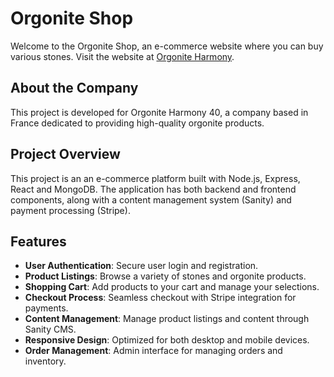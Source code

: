 # Orgonite Shop

Welcome to the Orgonite Shop, an e-commerce website where you can buy various stones. Visit the website at [Orgonite Harmony](http://www.orgoniteharmony40.com/).

## About the Company

This project is developed for Orgonite Harmony 40, a company based in France dedicated to providing high-quality orgonite products.

## Project Overview

This project is an an e-commerce platform built with Node.js, Express, React and MongoDB. The application has both backend and frontend components, along with a content management system (Sanity) and payment processing (Stripe).

## Features

- **User Authentication**: Secure user login and registration.
- **Product Listings**: Browse a variety of stones and orgonite products.
- **Shopping Cart**: Add products to your cart and manage your selections.
- **Checkout Process**: Seamless checkout with Stripe integration for payments.
- **Content Management**: Manage product listings and content through Sanity CMS.
- **Responsive Design**: Optimized for both desktop and mobile devices.
- **Order Management**: Admin interface for managing orders and inventory.

